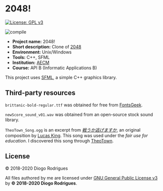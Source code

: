 # 2048!

[![License: GPL v3](https://img.shields.io/badge/License-GPLv3-blue.svg)](https://www.gnu.org/licenses/gpl-3.0)

![compile](https://github.com/dmfrodrigues/2048/workflows/compile/badge.svg)

- **Project name:** 2048!
- **Short description:** Clone of [2048](https://github.com/gabrielecirulli/2048)
- **Environment:** Unix/Windows
- **Tools:** C++, SFML
- **Institution:** [AECM](https://aecastelomaia.pt/)
- **Course:** API B (Informatic Applications B)

This project uses [SFML](https://www.sfml-dev.org/), a simple C++ graphics library.

## Third-party resources

`brittanic-bold-regular.ttf` was obtained for free from [FontsGeek](https://fontsgeek.com/fonts/Britannic-Bold-Regular).

`newScore_sound_v01.wav` was obtained from an open-source stock sound library.

`TheoTown_Song.ogg` is an excerpt from [*戦うか逃げますか*](https://www.youtube.com/watch?v=D2hi0Vzb2fw), an original composition by [Lucas King](https://www.youtube.com/user/LucasKingPiano/featured). This song was used under the *fair use for education*. I discovered this song through [TheoTown](https://hi.theotown.com/).

## License

© 2018-2020 Diogo Rodrigues

All files authored by me are licensed under [GNU General Public License v3](LICENSE) by **© 2018-2020 Diogo Rodrigues**.

